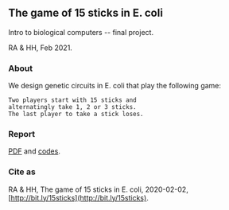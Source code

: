 ## The game of 15 sticks in E. coli 

Intro to biological computers -- final project.

RA & HH, Feb 2021.


### About

We design genetic circuits in E. coli
that play the following game:

    Two players start with 15 sticks and
    alternatingly take 1, 2 or 3 sticks.
    The last player to take a stick loses.


### Report

[PDF](https://github.com/numpde/ibiocomp/blob/main/tex/main.pdf)
and
[codes](https://github.com/numpde/ibiocomp/tree/main/code/20201231_SymBio_All).


### Cite as

RA & HH,
The game of 15 sticks in E. coli,
2020-02-02,
[http://bit.ly/15sticks](http://bit.ly/15sticks).


